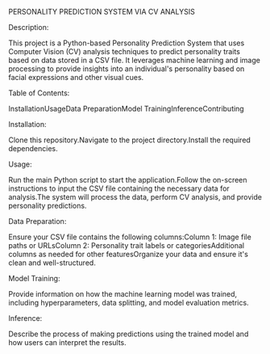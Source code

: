 PERSONALITY PREDICTION SYSTEM VIA CV ANALYSIS

Description:

This project is a Python-based Personality Prediction System that uses Computer Vision (CV) analysis techniques to predict personality traits based on data stored in a CSV file. It leverages machine learning and image processing to provide insights into an individual's personality based on facial expressions and other visual cues.

Table of Contents:

InstallationUsageData PreparationModel TrainingInferenceContributing

Installation:

Clone this repository.Navigate to the project directory.Install the required dependencies.

Usage:

Run the main Python script to start the application.Follow the on-screen instructions to input the CSV file containing the necessary data for analysis.The system will process the data, perform CV analysis, and provide personality predictions.

Data Preparation:

Ensure your CSV file contains the following columns:Column 1: Image file paths or URLsColumn 2: Personality trait labels or categoriesAdditional columns as needed for other featuresOrganize your data and ensure it's clean and well-structured.

Model Training:

Provide information on how the machine learning model was trained, including hyperparameters, data splitting, and model evaluation metrics.

Inference:

Describe the process of making predictions using the trained model and how users can interpret the results.
